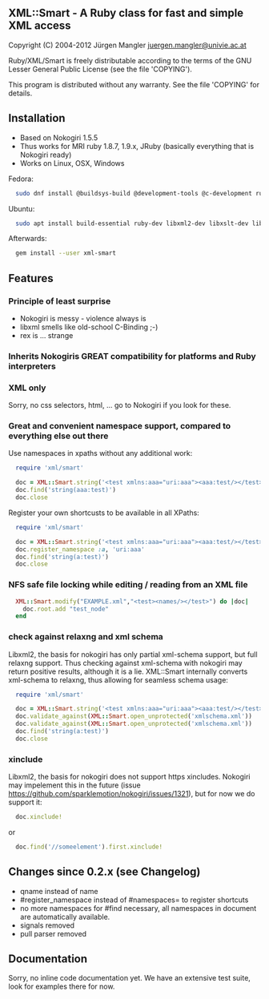 ## XML::Smart - A Ruby class for fast and simple XML access

Copyright (C) 2004-2012 Jürgen Mangler <juergen.mangler@univie.ac.at>

Ruby/XML/Smart is freely distributable according to the terms of the GNU Lesser General Public License (see the file 'COPYING').

This program is distributed without any warranty. See the file 'COPYING' for details.

## Installation

- Based on Nokogiri 1.5.5
- Thus works for MRI ruby 1.8.7, 1.9.x, JRuby (basically everything that is Nokogiri ready)
- Works on Linux, OSX, Windows


Fedora:
```bash
  sudo dnf install @buildsys-build @development-tools @c-development ruby-devel libxml2-devel libxslt-devel zlib-devel libicu-devel libffi-devel
```

Ubuntu:
```bash
  sudo apt install build-essential ruby-dev libxml2-dev libxslt-dev libz-dev libssl-dev libicu-dev
```

Afterwards:
```bash
  gem install --user xml-smart
```

## Features

### Principle of least surprise

- Nokogiri is messy - violence always is
- libxml smells like old-school C-Binding ;-)
- rex is ... strange

### Inherits Nokogiris GREAT compatibility for platforms and Ruby interpreters

### XML only

Sorry, no css selectors, html, ... go to Nokogiri if you look for these.

### Great and convenient namespace support, compared to everything else out there

Use namespaces in xpaths without any additional work:

```ruby
  require 'xml/smart'

  doc = XML::Smart.string('<test xmlns:aaa="uri:aaa"><aaa:test/></test>')
  doc.find('string(aaa:test)')
  doc.close
```

Register your own shortcusts to be available in all XPaths:

```ruby
  require 'xml/smart'

  doc = XML::Smart.string('<test xmlns:aaa="uri:aaa"><aaa:test/></test>')
  doc.register_namespace :a, 'uri:aaa'
  doc.find('string(a:test)')
  doc.close
```

### NFS safe file locking while editing / reading from an XML file

```ruby
  XML::Smart.modify("EXAMPLE.xml","<test><names/></test>") do |doc|
    doc.root.add "test_node"
  end
```

### check against relaxng and xml schema

Libxml2, the basis for nokogiri has only partial xml-schema support, but full
relaxng support. Thus checking against xml-schema with nokogiri may return
positive results, although it is a lie. XML::Smart internally converts
xml-schema to relaxng, thus allowing for seamless schema usage:

```ruby
  require 'xml/smart'

  doc = XML::Smart.string('<test xmlns:aaa="uri:aaa"><aaa:test/></test>')
  doc.validate_against(XML::Smart.open_unprotected('xmlschema.xml'))
  doc.validate_against(XML::Smart.open_unprotected('xmlschema.xml'))
  doc.find('string(a:test)')
  doc.close
```

### xinclude

Libxml2, the basis for nokogiri does not support https xincludes. Nokogiri may impelement this in the future (issue
https://github.com/sparklemotion/nokogiri/issues/1321), but for now we do support it:

```ruby
  doc.xinclude!
```

or

```ruby
  doc.find('//someelement').first.xinclude!
```

## Changes since 0.2.x (see Changelog)

- qname instead of name
- #register_namespace instead of #namespaces= to register shortcuts
- no more namespaces for #find necessary, all namespaces in document are automatically available.
- signals removed
- pull parser removed

## Documentation

Sorry, no inline code documentation yet. We have an extensive test suite, look for examples there for now.
